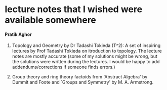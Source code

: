 # lecture notes that I wished were available somewhere

#### Pratik Aghor


1. Topology and Geometry by Dr Tadashi Tokieda (T^2): A set of inspiring lectures by Prof Tadashi Tokieda on itroduction to topology. The lecture notes are mostly accurate (some of my solutions might be wrong, but the solutions were written during the lectures. I would be happy to add addendums/corrections if someone finds errors.) 

2. Group theory and ring theory factoids from 'Abstract Algebra' by Dummit and Foote and `Groups and Symmetry' by M. A. Armstrong. 
